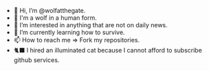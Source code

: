 - 👋 Hi, I’m @wolfatthegate. 
- 🐺 I'm a wolf in a human form. 
- 👀 I’m interested in anything that are not on daily news.
- 🌱 I’m currently learning how to survive. 
- 📫 How to reach me => Fork my repositories. 
- 🐈‍⬛ I hired an illuminated cat because I cannot afford to subscribe github services.  

<!---
wolfatthegate/wolfatthegate is a ✨ special ✨ repository because its `README.md` (this file) appears on your GitHub profile.
You can click the Preview link to take a look at your changes.
--->
